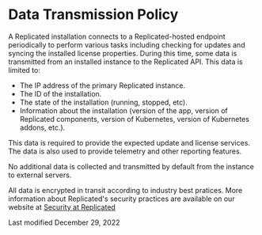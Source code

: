 # Data Transmission Policy

A Replicated installation connects to a Replicated-hosted endpoint periodically to perform various tasks including checking for updates and syncing the installed license properties. During this time, some data is transmitted from an installed instance to the Replicated API. This data is limited to:

- The IP address of the primary Replicated instance.
- The ID of the installation.
- The state of the installation (running, stopped, etc).
- Information about the installation (version of the app, version of Replicated components, version of Kubernetes, version of Kubernetes addons, etc.).

This data is required to provide the expected update and license services. The data is also used to provide telemetry and other reporting features.

No additional data is collected and transmitted by default from the instance to external servers.

All data is encrypted in transit according to industry best pratices. More information about Replicated's security practices are available on our website at [Security at Replicated](https://www.replicated.com/security/)

Last modified December 29, 2022